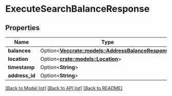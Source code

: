 # ExecuteSearchBalanceResponse

## Properties

Name | Type | Description | Notes
------------ | ------------- | ------------- | -------------
**balances** | Option<[**Vec<crate::models::AddressBalanceResponse>**](AddressBalanceResponse.md)> |  | [optional]
**location** | Option<[**crate::models::Location**](Location.md)> |  | [optional]
**timestamp** | Option<**String**> |  | [optional]
**address_id** | Option<**String**> |  | [optional]

[[Back to Model list]](../README.md#documentation-for-models) [[Back to API list]](../README.md#documentation-for-api-endpoints) [[Back to README]](../README.md)


